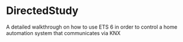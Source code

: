 # DirectedStudy
A detailed walkthrough on how to use ETS 6 in order to control a home automation system that communicates via KNX
